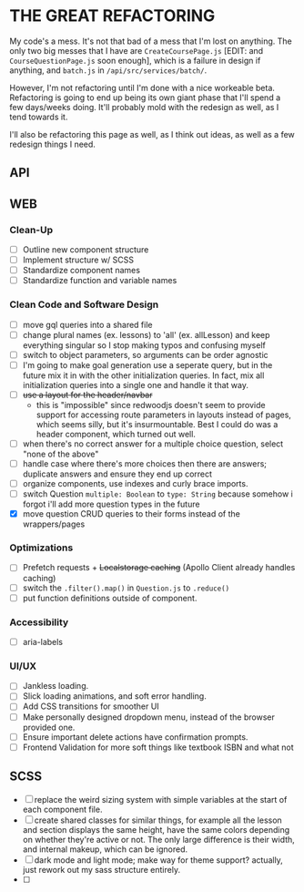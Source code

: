 # THE GREAT REFACTORING

My code's a mess. It's not that bad of a mess that I'm lost on anything. The only two big messes that I have are `CreateCoursePage.js` [EDIT: and `CourseQuestionPage.js` soon enough], which is a failure in design if anything, and `batch.js` in `/api/src/services/batch/`.

However, I'm not refactoring until I'm done with a nice workeable beta. Refactoring is going to end up being its own giant phase that I'll spend a few days/weeks doing. It'll probably mold with the redesign as well, as I tend towards it.

I'll also be refactoring this page as well, as I think out ideas, as well as a few redesign things I need.

## API

## WEB

### Clean-Up

+ [ ] Outline new component structure
+ [ ] Implement structure w/ SCSS
+ [ ] Standardize component names
+ [ ] Standardize function and variable names
 
### Clean Code and Software Design

+ [ ] move gql queries into a shared file
+ [ ] change plural names (ex. lessons) to 'all' (ex. allLesson) and keep everything singular so I stop making typos and confusing myself
+ [ ] switch to object parameters, so arguments can be order agnostic
+ [ ] I'm going to make goal generation use a seperate query, but in the future mix it in with the other initialization queries. In fact, mix all initialization queries into a single one and handle it that way.
+ [ ] ~~use a layout for the header/navbar~~
	+ this is "impossible" since redwoodjs doesn't seem to provide support for accessing route parameters in layouts instead of pages, which seems silly, but it's insurmountable. Best I could do was a header component, which turned out well.
+ [ ] when there's no correct answer for a multiple choice question, select "none of the above"
+ [ ] handle case where there's more choices then there are answers; duplicate answers and ensure they end up correct
+ [ ] organize components, use indexes and curly brace imports. 
+ [ ] switch Question `multiple: Boolean` to `type: String` because somehow i forgot i'll add more question types in the future
+ [X] move question CRUD queries to their forms instead of the wrappers/pages 

### Optimizations 

+ [ ] Prefetch requests + ~~Localstorage caching~~ (Apollo Client already handles caching)
+ [ ] switch the `.filter().map()` in `Question.js` to `.reduce()`
+ [ ] put function definitions outside of component.

### Accessibility

+ [ ] aria-labels

### UI/UX

+ [ ] Jankless loading.
+ [ ] Slick loading animations, and soft error handling.
+ [ ] Add CSS transitions for smoother UI
+ [ ] Make personally designed dropdown menu, instead of the browser provided one.
+ [ ] Ensure important delete actions have confirmation prompts.
+ [ ] Frontend Validation for more soft things like textbook ISBN and what not

## SCSS

+ [ ] replace the weird sizing system with simple variables at the start of each component file.
+ [ ] create shared classes for similar things, for example all the lesson and section displays the same height, have the same colors depending on whether they're active or not. The only large difference is their width, and internal makeup, which can be ignored.
+ [ ] dark mode and light mode; make way for theme support? actually, just rework out my sass structure entirely.
+ [ ] 
